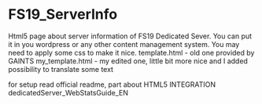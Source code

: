 # FS19_ServerInfo
Html5 page about server information of FS19 Dedicated Sever.
You can put it in you wordpress or any other content management system.
You may need to apply some css to make it nice.
template.html - old one provided by GAINTS
my_template.html - my edited one, little bit more nice and I added possibility to translate some text

for setup read official readme, part about HTML5 INTEGRATION
dedicatedServer_WebStatsGuide_EN
